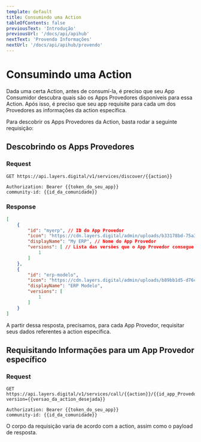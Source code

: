 ```yaml
---
template: default
title: Consumindo uma Action
tableOfContents: false
previousText: 'Introdução'
previousUrl: '/docs/api/apihub'
nextText: 'Provendo Informações'
nextUrl: '/docs/api/apihub/provendo'
---
```


# Consumindo uma Action

Dada uma certa Action, antes de consumí-la, é preciso que seu App Consumidor descubra quais são os Apps Provedores disponíveis para essa Action. Após isso, é preciso que seu app requisite para cada um dos Provedores as informações da action específica.

Para descobrir os Apps Provedores da Action, basta rodar a seguinte requisição:

## Descobrindo os Apps Provedores

### Request

```http
GET https://api.layers.digital/v1/services/discover/{{action}}
```

```headers
Authorization: Bearer {{token_do_seu_app}}
community-id: {{id_da_comunidade}}
```

### Response

```json
[
	{
		"id": "myerp", // ID do App Provedor
		"icon": "https://cdn.layers.digital/admin/uploads/b33178bd-75a3-4c5c-8018-f1b08c174ff2/Frame%203%20(1).png", // Logo do App Provedor
		"displayName": "My ERP", // Nome do App Provedor
		"versions": [ // Lista das versões que o App Provedor consegue responder da action específica
			1
		]
	},
	{
		"id": "erp-modelo",
		"icon": "https://cdn.layers.digital/admin/uploads/b89bb1d5-d76c-4444-990b-e8e1e699fd82/logo-erpmodelo.png",
		"displayName": "ERP Modelo",
		"versions": [
			1
		]
	}
]
```

A partir dessa resposta, precisamos, para cada App Provedor, requisitar seus dados referentes a action específica.

## Requisitando Informações para um App Provedor específico

### Request

```http
GET https://api.layers.digital/v1/services/call/{{action}}/{{id_app_Provedor}}?version={{versao_da_action_desejada}}
```

```headers
Authorization: Bearer {{token_do_seu_app}}
community-id: {{id_da_comunidade}}
```

O corpo da requisição varia de acordo com a action, assim como o payload de resposta.
